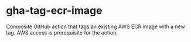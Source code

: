 # gha-tag-ecr-image
Composite GitHub action that tags an existing AWS ECR image with a new tag.
AWS access is prerequisite for the action.
